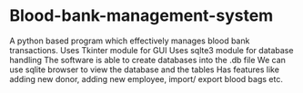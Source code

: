 # Blood-bank-management-system
A python based program which effectively manages blood bank transactions.
Uses Tkinter module for GUI
Uses sqlte3 module for database handling
The software is able to create databases into the .db file
We can use sqlite browser to view the database and the tables
Has features like adding new donor, adding new employee, import/ export blood bags etc.
